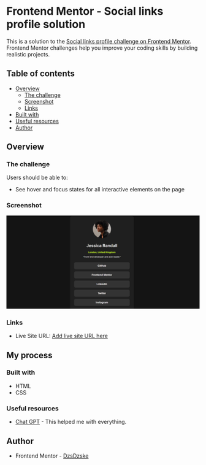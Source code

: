 # Frontend Mentor - Social links profile solution

This is a solution to the [Social links profile challenge on Frontend Mentor](https://www.frontendmentor.io/challenges/social-links-profile-UG32l9m6dQ). Frontend Mentor challenges help you improve your coding skills by building realistic projects. 

## Table of contents

- [Overview](#overview)
  - [The challenge](#the-challenge)
  - [Screenshot](#screenshot)
  - [Links](#links)
- [Built with](#built-with)
- [Useful resources](#useful-resources)
- [Author](#author)


## Overview

### The challenge

Users should be able to:

- See hover and focus states for all interactive elements on the page

### Screenshot

![](./design/screenshot.png)

### Links

- Live Site URL: [Add live site URL here](https://social-links-profile-one.vercel.app/)

## My process

### Built with

- HTML
- CSS

### Useful resources

- [Chat GPT](https://chat.openai.com) - This helped me with everything.

## Author

- Frontend Mentor - [DzsDzske](https://www.frontendmentor.io/profile/DzsDzske)
